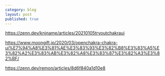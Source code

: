 ```yaml
---
category: blog
layout: post
published: true
---
```

https://zenn.dev/knjname/articles/20210105tryoutchakraui

https://www.moongift.jp/2020/03/openchakra-chakra-ui%E7%94%A8%E3%81%AE%E3%83%93%E3%82%B8%E3%83%A5%E3%82%A2%E3%83%AB%E3%82%A8%E3%83%87%E3%82%A3%E3%82%BF/

https://zenn.dev/remon/articles/8d6f840a1d10e8
